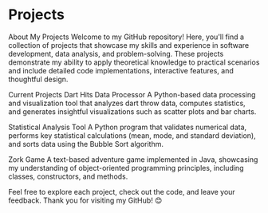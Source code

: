 # Projects
About My Projects
Welcome to my GitHub repository! Here, you'll find a collection of projects that showcase my skills and experience in software development, data analysis, and problem-solving. These projects demonstrate my ability to apply theoretical knowledge to practical scenarios and include detailed code implementations, interactive features, and thoughtful design.

Current Projects
Dart Hits Data Processor
A Python-based data processing and visualization tool that analyzes dart throw data, computes statistics, and generates insightful visualizations such as scatter plots and bar charts.

Statistical Analysis Tool
A Python program that validates numerical data, performs key statistical calculations (mean, mode, and standard deviation), and sorts data using the Bubble Sort algorithm.

Zork Game
A text-based adventure game implemented in Java, showcasing my understanding of object-oriented programming principles, including classes, constructors, and methods.

Feel free to explore each project, check out the code, and leave your feedback. Thank you for visiting my GitHub! 😊
